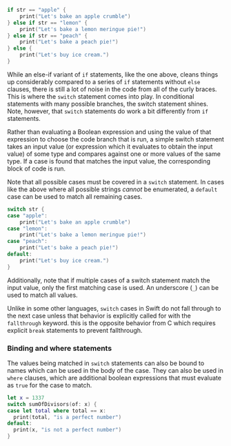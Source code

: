 ```swift
if str == "apple" {
    print("Let's bake an apple crumble")
} else if str == "lemon" {
    print("Let's bake a lemon meringue pie!")
} else if str == "peach" {
    print("Let's bake a peach pie!")
} else {
    print("Let's buy ice cream.")
}
```

While an else-if variant of `if` statements, like the one above, cleans things up considerably compared to a series of `if` statements without `else` clauses, there is still a lot of noise in the code from all of the curly braces. This is where the `switch` statement comes into play. In conditional statements with many possible branches, the switch statement shines. Note, however, that `switch` statements do work a bit differently from `if` statements.

Rather than evaluating a Boolean expression and using the value of that expression to choose the code branch that is run, a simple switch statement takes an input value (or expression which it evaluates to obtain the input value) of some type and compares against one or more values of the same type. If a case is found that matches the input value, the corresponding block of code is run.

Note that all possible cases must be covered in a `switch` statement. In cases like the above where all possible strings _cannot_ be enumerated, a `default` case can be used to match all remaining cases.

```swift
switch str {
case "apple":
    print("Let's bake an apple crumble")
case "lemon":
    print("Let's bake a lemon meringue pie!")
case "peach":
    print("Let's bake a peach pie!")
default:
    print("Let's buy ice cream.")
}
```

Additionally, note that if multiple cases of a switch statement match the input value, only the first matching case is used. An underscore (`_`) can be used to match all values.

Unlike in some other languages, `switch` cases in Swift do not fall through to the next case unless that behavior is explicitly called for with the `fallthrough` keyword. this is the opposite behavior from C which requires explicit `break` statements to prevent fallthrough.

### Binding and where statements

The values being matched in `switch` statements can also be bound to names which can be used in the body of the case. They can also be used in `where` clauses, which are additional boolean expressions that must evaluate as `true` for the case to match.

```swift
let x = 1337
switch sumOfDivisors(of: x) {
case let total where total == x:
  print(total, "is a perfect number")
default:
  print(x, "is not a perfect number")
}
```
